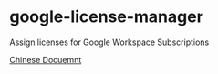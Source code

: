 # google-license-manager
Assign licenses for Google Workspace Subscriptions

[Chinese Docuemnt](README_zh_TW.md)

